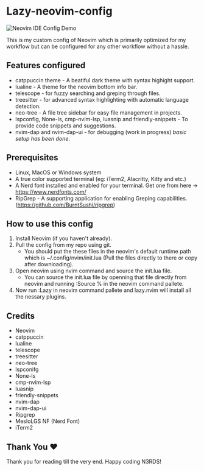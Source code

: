 # Lazy-neovim-config

![Neovim IDE Config Demo](neovim-image1.png)

This is my custom config of Neovim which is primarily optimized for my workflow but can be configured for any other workflow without a hassle.

## Features configured

- catppuccin theme - A beatiful dark theme with syntax highight support.
- lualine - A theme for the neovim bottom info bar.
- telescope - for fuzzy searching and greping through files.
- treesitter - for advanced syntax highlighting with automatic language detection.
- neo-tree - A file tree sidebar for easy file management in projects.
- lspconfig, None-ls, cmp-nvim-lsp, luasnip and friendly-snippets - To provide code snippets and suggestions.
- nvim-dap and nvim-dap-ui - for debugging (work in progress) _basic setup has been done_.

## Prerequisites

- Linux, MacOS or Windows system
- A true color supported terminal (eg: iTerm2, Alacritty, Kitty and etc.)
- A Nerd font installed and enabled for your terminal. Get one from here -> https://www.nerdfonts.com/
- RipGrep - A supporting application for enabling Greping capabilities. (https://github.com/BurntSushi/ripgrep)

## How to use this config

1. Install Neovim (if you haven't already).
2. Pull the config from my repo using git.
    - You should put the these files in the neovim's default runtime path which is ~/.config/nvim/init.lua (Pull the files directly to there or copy after downloading).
3. Open neovim using nvim command and source the init.lua file.
    - You can source the init.lua file by openning that file directly from neovim and running :Source % in the neovim command pallete.
4. Now run :Lazy in neovim command pallete and lazy.nvim will install all the nessary plugins.


## Credits

- Neovim
- catppuccin
- lualine
- telescope
- treesitter
- neo-tree
- lspconifg
- None-ls
- cmp-nvim-lsp
- luasnip
- friendly-snippets
- nvim-dap
- nvim-dap-ui
- Ripgrep
- MesloLGS NF (Nerd Font)
- iTerm2

## Thank You ❤️

Thank you for reading till the very end. Happy coding N3RDS!
